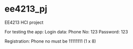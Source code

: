 # ee4213_pj
EE4213 HCI project

For testing the app:
Login data:
Phone No: 123
Password: 123

Registration:
Phone no must be 11111111 (1 x 8)
